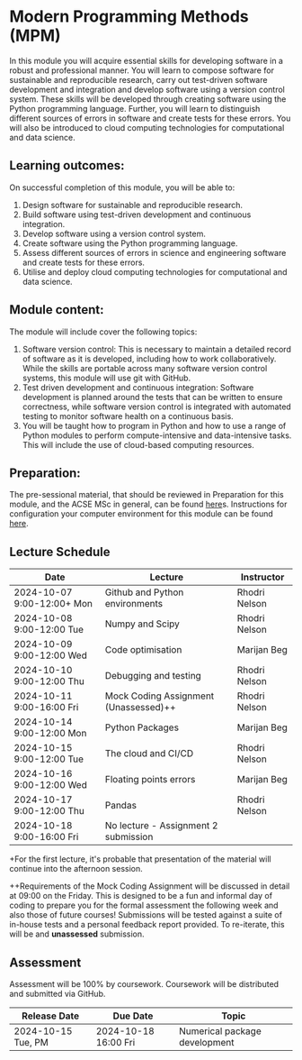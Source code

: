 # Modern Programming Methods (MPM)

In this module you will acquire essential skills for developing software in a robust and professional manner. You will learn to compose software for sustainable and reproducible research, carry out test-driven software development and integration and develop software using a version control system. These skills will be developed through creating software using the Python programming language. Further, you will learn to distinguish different sources of errors in software and create tests for these errors. You will also be introduced to cloud computing technologies for computational and data science.

## Learning outcomes:

On successful completion of this module, you will be able to:
1. Design software for sustainable and reproducible research.
2. Build software using test-driven development and continuous integration.
3. Develop software using a version control system. 
4. Create software using the Python programming language. 
5.  Assess different sources of errors in science and engineering software and create tests for these errors.
6. Utilise and deploy cloud computing technologies for computational and data science.

## Module content:

The module will include cover the following topics:
1. Software version control: This is necessary to maintain a detailed record of software as it is developed, including how to work collaboratively. While the skills are portable across many software version control systems, this module will use git with GitHub.
2. Test driven development and continuous integration: Software development is planned around the tests that can be written to ensure correctness, while software version control is integrated with automated testing to monitor software health on a continuous basis.
3. You will be taught how to program in Python and how to use a range of Python modules to perform compute-intensive and data-intensive tasks. This will include the use of cloud-based computing resources.

## Preparation:

The pre-sessional material, that should be reviewed in Preparation for this module, and the ACSE MSc in general, can be found [here](https://ese-msc.github.io/preinduction/acse/markdown/ACSEIntro.html#before-the-course-start)s. Instructions for configuration your computer environment for this module can be found [here](https://github.com/ese-ada-lovelace-2024/laptop-setup).

## Lecture Schedule

|Date                      | Lecture                             |Instructor  |
|--------------------------|-------------------------------------|------------|
|2024-10-07 9:00-12:00+ Mon | Github and Python environments| Rhodri Nelson|
|2024-10-08 9:00-12:00 Tue | Numpy and Scipy | Rhodri Nelson |
|2024-10-09 9:00-12:00 Wed | Code optimisation | Marijan Beg |
|2024-10-10 9:00-12:00 Thu | Debugging and testing| Rhodri Nelson |
|2024-10-11 9:00-16:00 Fri | Mock Coding Assignment (Unassessed)++ | Rhodri Nelson |
|2024-10-14 9:00-12:00 Mon | Python Packages | Marijan Beg |
|2024-10-15 9:00-12:00 Tue | The cloud and CI/CD | Rhodri Nelson|
|2024-10-16 9:00-12:00 Wed | Floating points errors | Marijan Beg |
|2024-10-17 9:00-12:00 Thu | Pandas | Rhodri Nelson |
|2024-10-18 9:00-16:00 Fri | No lecture - Assignment 2 submission | |

+For the first lecture, it's probable that presentation of the material will continue into the afternoon session.

++Requirements of the Mock Coding Assignment will be discussed in detail at 09:00 on the Friday. This is designed to be a fun and informal day of coding to prepare you for the formal assessment the following week and also those of future courses! Submissions will be tested against a suite of in-house tests and a personal feedback report provided. To re-iterate, this will be and **unassessed** submission. 

## Assessment

Assessment will be 100% by coursework. Coursework will be distributed and submitted via GitHub.

|Release Date  | Due Date            | Topic                             |
|--------------|---------------------|-----------------------------------|
|2024-10-15 Tue, PM | 2024-10-18 16:00 Fri| Numerical package development |
